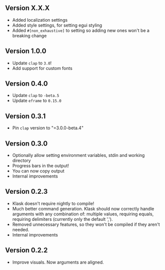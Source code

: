 ## Version X.X.X
- Added localization settings
- Added style settings, for setting egui styling
- Added `#[non_exhaustive]` to setting so adding new ones won't be a breaking change

## Version 1.0.0
- Update `clap` to `3.0`!
- Add support for custom fonts

## Version 0.4.0
- Update `clap` to `-beta.5`
- Update `eframe` to `0.15.0`

## Version 0.3.1
- Pin `clap` version to "=3.0.0-beta.4"

## Version 0.3.0
- Optionally allow setting environment variables, stdin and working directory
- Progress bars in the output!
- You can now copy output
- Internal improvements

## Version 0.2.3
- Klask doesn't require nightly to compile!
- Much better command generation. Klask should now correctly handle arguments with any combination of: multiple values, requiring equals, requiring delimiters (currently only the default ',').
- Removed unnecessary features, so they won't be compiled if they aren't needed.
- Internal improvements

## Version 0.2.2
- Improve visuals. Now arguments are aligned.